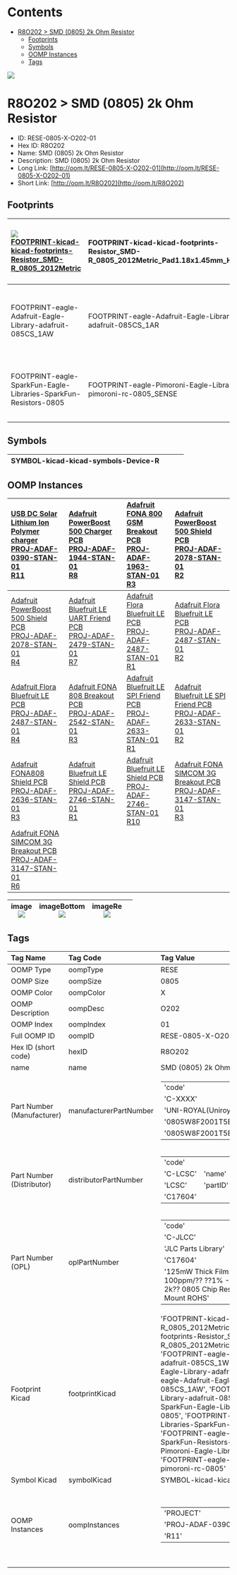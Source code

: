 



Contents
========

* [R8O202 > SMD (0805) 2k Ohm Resistor](#r8o202--smd-0805-2k-ohm-resistor)
	* [Footprints](#footprints)
	* [Symbols](#symbols)
	* [OOMP Instances](#oomp-instances)
	* [Tags](#tags)
  
![][im]
# R8O202 > SMD (0805) 2k Ohm Resistor

- ID: RESE-0805-X-O202-01
- Hex ID: R8O202
- Name: SMD (0805) 2k Ohm Resistor
- Description: SMD (0805) 2k Ohm Resistor
- Long Link: [http://oom.lt/RESE-0805-X-O202-01](http://oom.lt/RESE-0805-X-O202-01)
- Short Link: [http://oom.lt/R8O202](http://oom.lt/R8O202)

## Footprints
  

|[![](https://raw.githubusercontent.com/oomlout/oomlout_OOMP_eda_V2/FOOTPRINT/kicad/kicad-footprints/Resistor_SMD/R_0805_2012Metric/main/image_140.png)<br>FOOTPRINT-kicad-kicad-footprints-Resistor_SMD-R_0805_2012Metric](https://github.com/oomlout/oomlout_OOMP_eda_V2/FOOTPRINT/kicad/kicad-footprints/Resistor_SMD/R_0805_2012Metric/tree/main/)|![]()<br>FOOTPRINT-kicad-kicad-footprints-Resistor_SMD-R_0805_2012Metric_Pad1.18x1.45mm_HandSolder|![]()<br>FOOTPRINT-eagle-Adafruit-Eagle-Library-adafruit-085CS_1W|![]()<br>FOOTPRINT-eagle-Adafruit-Eagle-Library-adafruit-085CS_1R|
| :--- | :--- | :--- | :--- |
|![]()<br>FOOTPRINT-eagle-Adafruit-Eagle-Library-adafruit-085CS_1AW|![]()<br>FOOTPRINT-eagle-Adafruit-Eagle-Library-adafruit-085CS_1AR|![]()<br>FOOTPRINT-eagle-SparkFun-Eagle-Libraries-SparkFun-Resistors-0805|![]()<br>FOOTPRINT-eagle-SparkFun-Eagle-Libraries-SparkFun-Resistors-0805-ARV|
|![]()<br>FOOTPRINT-eagle-SparkFun-Eagle-Libraries-SparkFun-Resistors-0805|![]()<br>FOOTPRINT-eagle-Pimoroni-Eagle-Library-pimoroni-rc-0805_SENSE|![]()<br>FOOTPRINT-eagle-Pimoroni-Eagle-Library-pimoroni-rc-0805||

## Symbols
  

|![]()<br>SYMBOL-kicad-kicad-symbols-Device-R||||
| :--- | :--- | :--- | :--- |

## OOMP Instances
  

|[USB DC Solar Lithium Ion Polymer charger<br>PROJ-ADAF-0390-STAN-01<br>R11](https://github.com/oomlout/oomlout_OOMP_projects_V2/PROJ/ADAF/0390/STAN/01/tree/main/)|[Adafruit PowerBoost 500 Charger PCB<br>PROJ-ADAF-1944-STAN-01<br>R8](https://github.com/oomlout/oomlout_OOMP_projects_V2/PROJ/ADAF/1944/STAN/01/tree/main/)|[Adafruit FONA 800 GSM Breakout PCB<br>PROJ-ADAF-1963-STAN-01<br>R3](https://github.com/oomlout/oomlout_OOMP_projects_V2/PROJ/ADAF/1963/STAN/01/tree/main/)|[Adafruit PowerBoost 500 Shield PCB<br>PROJ-ADAF-2078-STAN-01<br>R2](https://github.com/oomlout/oomlout_OOMP_projects_V2/PROJ/ADAF/2078/STAN/01/tree/main/)|
| :--- | :--- | :--- | :--- |
|[Adafruit PowerBoost 500 Shield PCB<br>PROJ-ADAF-2078-STAN-01<br>R4](https://github.com/oomlout/oomlout_OOMP_projects_V2/PROJ/ADAF/2078/STAN/01/tree/main/)|[Adafruit Bluefruit LE UART Friend PCB<br>PROJ-ADAF-2479-STAN-01<br>R7](https://github.com/oomlout/oomlout_OOMP_projects_V2/PROJ/ADAF/2479/STAN/01/tree/main/)|[Adafruit Flora Bluefruit LE PCB<br>PROJ-ADAF-2487-STAN-01<br>R1](https://github.com/oomlout/oomlout_OOMP_projects_V2/PROJ/ADAF/2487/STAN/01/tree/main/)|[Adafruit Flora Bluefruit LE PCB<br>PROJ-ADAF-2487-STAN-01<br>R2](https://github.com/oomlout/oomlout_OOMP_projects_V2/PROJ/ADAF/2487/STAN/01/tree/main/)|
|[Adafruit Flora Bluefruit LE PCB<br>PROJ-ADAF-2487-STAN-01<br>R4](https://github.com/oomlout/oomlout_OOMP_projects_V2/PROJ/ADAF/2487/STAN/01/tree/main/)|[Adafruit FONA 808 Breakout PCB<br>PROJ-ADAF-2542-STAN-01<br>R3](https://github.com/oomlout/oomlout_OOMP_projects_V2/PROJ/ADAF/2542/STAN/01/tree/main/)|[Adafruit Bluefruit LE SPI Friend PCB<br>PROJ-ADAF-2633-STAN-01<br>R1](https://github.com/oomlout/oomlout_OOMP_projects_V2/PROJ/ADAF/2633/STAN/01/tree/main/)|[Adafruit Bluefruit LE SPI Friend PCB<br>PROJ-ADAF-2633-STAN-01<br>R2](https://github.com/oomlout/oomlout_OOMP_projects_V2/PROJ/ADAF/2633/STAN/01/tree/main/)|
|[Adafruit FONA808 Shield PCB<br>PROJ-ADAF-2636-STAN-01<br>R3](https://github.com/oomlout/oomlout_OOMP_projects_V2/PROJ/ADAF/2636/STAN/01/tree/main/)|[Adafruit Bluefruit LE Shield PCB<br>PROJ-ADAF-2746-STAN-01<br>R1](https://github.com/oomlout/oomlout_OOMP_projects_V2/PROJ/ADAF/2746/STAN/01/tree/main/)|[Adafruit Bluefruit LE Shield PCB<br>PROJ-ADAF-2746-STAN-01<br>R10](https://github.com/oomlout/oomlout_OOMP_projects_V2/PROJ/ADAF/2746/STAN/01/tree/main/)|[Adafruit FONA SIMCOM 3G Breakout PCB<br>PROJ-ADAF-3147-STAN-01<br>R3](https://github.com/oomlout/oomlout_OOMP_projects_V2/PROJ/ADAF/3147/STAN/01/tree/main/)|
|[Adafruit FONA SIMCOM 3G Breakout PCB<br>PROJ-ADAF-3147-STAN-01<br>R6](https://github.com/oomlout/oomlout_OOMP_projects_V2/PROJ/ADAF/3147/STAN/01/tree/main/)||||
  

|image<br>[![](https://raw.githubusercontent.com/oomlout/oomlout_OOMP_parts_V2/RESE/0805/X/O202/01/main/image_140.jpg)](https://github.com/oomlout/oomlout_OOMP_parts_V2/RESE/0805/X/O202/01/tree/main/image.jpg)|imageBottom<br>[![](https://raw.githubusercontent.com/oomlout/oomlout_OOMP_parts_V2/RESE/0805/X/O202/01/main/image_BOTTOM_140.jpg)](https://github.com/oomlout/oomlout_OOMP_parts_V2/RESE/0805/X/O202/01/tree/main/image_BOTTOM.jpg)|imageRe<br>[![](https://raw.githubusercontent.com/oomlout/oomlout_OOMP_parts_V2/RESE/0805/X/O202/01/main/image_RE_140.jpg)](https://github.com/oomlout/oomlout_OOMP_parts_V2/RESE/0805/X/O202/01/tree/main/image_RE.jpg)||
| :---: | :---: | :---: | :---: |

## Tags
  

|Tag Name|Tag Code|Tag Value|
| :--- | :--- | :--- |
|OOMP Type|oompType|RESE|
|OOMP Size|oompSize|0805|
|OOMP Color|oompColor|X|
|OOMP Description|oompDesc|O202|
|OOMP Index|oompIndex|01|
|Full OOMP ID|oompID|RESE-0805-X-O202-01|
|Hex ID (short code)|hexID|R8O202|
|name|name|SMD (0805) 2k Ohm Resistor|
|Part Number (Manufacturer)|manufacturerPartNumber|<table><tr><td>'code'</td></tr><tr><td> 'C-XXXX'</td><td> 'name'</td></tr><tr><td> 'UNI-ROYAL(Uniroyal Elec)'</td><td> 'partID'</td></tr><tr><td> '0805W8F2001T5E'</td><td> 'partName'</td></tr><tr><td> '0805W8F2001T5E'</td></tr></table>|
|Part Number (Distributor)|distributorPartNumber|<table><tr><td>'code'</td></tr><tr><td> 'C-LCSC'</td><td> 'name'</td></tr><tr><td> 'LCSC'</td><td> 'partID'</td></tr><tr><td> 'C17604'</td></tr></table>|
|Part Number (OPL)|oplPartNumber|<table><tr><td>'code'</td></tr><tr><td> 'C-JLCC'</td><td> 'name'</td></tr><tr><td> 'JLC Parts Library'</td><td> 'partID'</td></tr><tr><td> 'C17604'</td><td> 'partName'</td></tr><tr><td> '125mW Thick Film Resistors 150V ??100ppm/?? ??1% -55??~+155?? 2k?? 0805  Chip Resistor - Surface Mount ROHS'</td></tr></table>|
|Footprint Kicad|footprintKicad|'FOOTPRINT-kicad-kicad-footprints-Resistor_SMD-R_0805_2012Metric', 'FOOTPRINT-kicad-kicad-footprints-Resistor_SMD-R_0805_2012Metric_Pad1.18x1.45mm_HandSolder', 'FOOTPRINT-eagle-Adafruit-Eagle-Library-adafruit-085CS_1W', 'FOOTPRINT-eagle-Adafruit-Eagle-Library-adafruit-085CS_1R', 'FOOTPRINT-eagle-Adafruit-Eagle-Library-adafruit-085CS_1AW', 'FOOTPRINT-eagle-Adafruit-Eagle-Library-adafruit-085CS_1AR', 'FOOTPRINT-eagle-SparkFun-Eagle-Libraries-SparkFun-Resistors-0805', 'FOOTPRINT-eagle-SparkFun-Eagle-Libraries-SparkFun-Resistors-0805-ARV', 'FOOTPRINT-eagle-SparkFun-Eagle-Libraries-SparkFun-Resistors-0805', 'FOOTPRINT-eagle-Pimoroni-Eagle-Library-pimoroni-rc-0805_SENSE', 'FOOTPRINT-eagle-Pimoroni-Eagle-Library-pimoroni-rc-0805'|
|Symbol Kicad|symbolKicad|SYMBOL-kicad-kicad-symbols-Device-R|
|OOMP Instances|oompInstances|<table><tr><td>'PROJECT'</td></tr><tr><td> 'PROJ-ADAF-0390-STAN-01'</td><td> 'ID'</td></tr><tr><td> 'R11'</td></tr></table></td><td> <table><tr><td>'PROJECT'</td></tr><tr><td> 'PROJ-ADAF-1944-STAN-01'</td><td> 'ID'</td></tr><tr><td> 'R8'</td></tr></table></td><td> <table><tr><td>'PROJECT'</td></tr><tr><td> 'PROJ-ADAF-1963-STAN-01'</td><td> 'ID'</td></tr><tr><td> 'R3'</td></tr></table></td><td> <table><tr><td>'PROJECT'</td></tr><tr><td> 'PROJ-ADAF-2078-STAN-01'</td><td> 'ID'</td></tr><tr><td> 'R2'</td></tr></table></td><td> <table><tr><td>'PROJECT'</td></tr><tr><td> 'PROJ-ADAF-2078-STAN-01'</td><td> 'ID'</td></tr><tr><td> 'R4'</td></tr></table></td><td> <table><tr><td>'PROJECT'</td></tr><tr><td> 'PROJ-ADAF-2479-STAN-01'</td><td> 'ID'</td></tr><tr><td> 'R7'</td></tr></table></td><td> <table><tr><td>'PROJECT'</td></tr><tr><td> 'PROJ-ADAF-2487-STAN-01'</td><td> 'ID'</td></tr><tr><td> 'R1'</td></tr></table></td><td> <table><tr><td>'PROJECT'</td></tr><tr><td> 'PROJ-ADAF-2487-STAN-01'</td><td> 'ID'</td></tr><tr><td> 'R2'</td></tr></table></td><td> <table><tr><td>'PROJECT'</td></tr><tr><td> 'PROJ-ADAF-2487-STAN-01'</td><td> 'ID'</td></tr><tr><td> 'R4'</td></tr></table></td><td> <table><tr><td>'PROJECT'</td></tr><tr><td> 'PROJ-ADAF-2542-STAN-01'</td><td> 'ID'</td></tr><tr><td> 'R3'</td></tr></table></td><td> <table><tr><td>'PROJECT'</td></tr><tr><td> 'PROJ-ADAF-2633-STAN-01'</td><td> 'ID'</td></tr><tr><td> 'R1'</td></tr></table></td><td> <table><tr><td>'PROJECT'</td></tr><tr><td> 'PROJ-ADAF-2633-STAN-01'</td><td> 'ID'</td></tr><tr><td> 'R2'</td></tr></table></td><td> <table><tr><td>'PROJECT'</td></tr><tr><td> 'PROJ-ADAF-2636-STAN-01'</td><td> 'ID'</td></tr><tr><td> 'R3'</td></tr></table></td><td> <table><tr><td>'PROJECT'</td></tr><tr><td> 'PROJ-ADAF-2746-STAN-01'</td><td> 'ID'</td></tr><tr><td> 'R1'</td></tr></table></td><td> <table><tr><td>'PROJECT'</td></tr><tr><td> 'PROJ-ADAF-2746-STAN-01'</td><td> 'ID'</td></tr><tr><td> 'R10'</td></tr></table></td><td> <table><tr><td>'PROJECT'</td></tr><tr><td> 'PROJ-ADAF-3147-STAN-01'</td><td> 'ID'</td></tr><tr><td> 'R3'</td></tr></table></td><td> <table><tr><td>'PROJECT'</td></tr><tr><td> 'PROJ-ADAF-3147-STAN-01'</td><td> 'ID'</td></tr><tr><td> 'R6'</td></tr></table>|
||||



[im]: image_450.jpg
